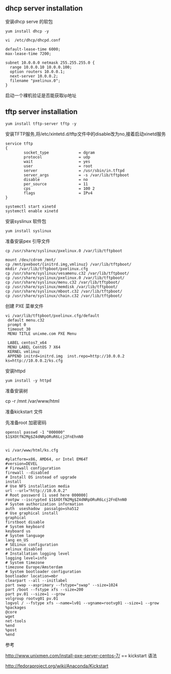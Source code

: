 ## dhcp server installation

安装dhcp serve 的软包

	yum install dhcp -y

	vi  /etc/dhcp/dhcpd.conf 

	default-lease-time 6000;
	max-lease-time 7200;

	subnet 10.0.0.0 netmask 255.255.255.0 {
	  range 10.0.0.10 10.0.0.100;
	  option routers 10.0.0.1;
	  next-server 10.0.0.2;
	  filename "pxelinux.0";
	}

启动一个裸机验证是否能获取ip地址


## tftp server installation

	yum install tftp-server tftp -y

安装TFTP服务,将/etc/xintetd.d/tftp文件中的disable改为no,接着启动xinetd服务

	service tftp
	{
	        socket_type             = dgram
	        protocol                = udp
	        wait                    = yes
	        user                    = root
	        server                  = /usr/sbin/in.tftpd
	        server_args             = -s /var/lib/tftpboot
	        disable                 = no
	        per_source              = 11
	        cps                     = 100 2
	        flags                   = IPv4
	}

	systemctl start xinetd
	systemctl enable xinetd	


安装syslinux 软件包

	yum install syslinux

准备安装pex 引导文件

	cp /usr/share/syslinux/pxelinux.0 /var/lib/tftpboot  

	mount /dev/cdrom /mnt/
	cp /mnt/pxeboot/{initrd.img,vmlinuz} /var/lib/tftpboot/
	mkdir /var/lib/tftpboot/pxelinux.cfg
	cp /usr/share/syslinux/vesamenu.c32 /var/lib/tftpboot/	
	cp /usr/share/syslinux/pxelinux.0 /var/lib/tftpboot/
	cp /usr/share/syslinux/menu.c32 /var/lib/tftpboot/
	cp /usr/share/syslinux/memdisk /var/lib/tftpboot/
	cp /usr/share/syslinux/mboot.c32 /var/lib/tftpboot/
	cp /usr/share/syslinux/chain.c32 /var/lib/tftpboot/

创建 PXE 菜单文件

	vi /var/lib/tftpboot/pxelinux.cfg/default
	 default menu.c32
	 prompt 0
	 timeout 30
	 MENU TITLE unixme.com PXE Menu

	 LABEL centos7_x64
	 MENU LABEL CentOS 7 X64
	 KERNEL vmlinuz
	 APPEND initrd=initrd.img  inst.repo=http://10.0.0.2  ks=http://10.0.0.2/ks.cfg

安装httpd

	yum install -y httpd

准备安装树

   cp -r /mnt /var/www/html

准备kickstart 文件

先准备root 加密密码

	openssl passwd -1 "000000"
    $1$XOtfN2Mg$Z4dNRpORuR6Lcj2FnEhnN0


	vi /var/www/html/ks.cfg

	#platform=x86, AMD64, or Intel EM64T
	#version=DEVEL
	# Firewall configuration
	firewall --disabled
	# Install OS instead of upgrade
	install
	# Use NFS installation media
	url --url="http://10.0.0.2"
	# Root password [i used here 000000]
	rootpw --iscrypted $1$XOtfN2Mg$Z4dNRpORuR6Lcj2FnEhnN0
	# System authorization information
	auth  useshadow  passalgo=sha512
	# Use graphical install
	graphical
	firstboot disable
	# System keyboard
	keyboard us
	# System language
	lang en_US
	# SELinux configuration
	selinux disabled
	# Installation logging level
	logging level=info
	# System timezone
	timezone Europe/Amsterdam
	# System bootloader configuration
	bootloader location=mbr
	clearpart --all --initlabel
	part swap --asprimary --fstype="swap" --size=1024
	part /boot --fstype xfs --size=200
	part pv.01 --size=1 --grow
	volgroup rootvg01 pv.01
	logvol / --fstype xfs --name=lv01 --vgname=rootvg01 --size=1 --grow
	%packages
	@core
	wget
	net-tools
	%end
	%post
	%end







参考

http://www.unixmen.com/install-pxe-server-centos-7/ 
== kickstart 语法

http://fedoraproject.org/wiki/Anaconda/Kickstart